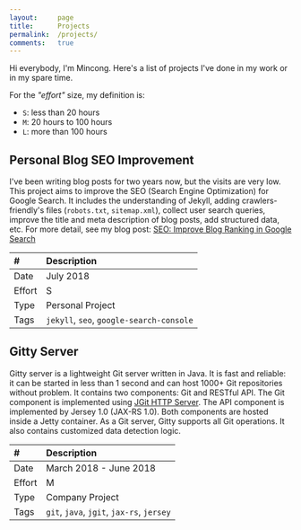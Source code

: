 ```yaml
---
layout:     page
title:      Projects
permalink:  /projects/
comments:   true
---
```


Hi everybody, I'm Mincong. Here's a list of projects I've done in my work or in
my spare time.

For the _"effort"_ size, my definition is:

- `S`: less than 20 hours
- `M`: 20 hours to 100 hours
- `L`: more than 100 hours

## Personal Blog SEO Improvement

I've been writing blog posts for two years now, but the visits are very low.
This project aims to improve the SEO (Search Engine Optimization) for Google
Search. It includes the understanding of Jekyll, adding crawlers-friendly's
files (`robots.txt`, `sitemap.xml`), collect user search queries, improve the
title and meta description of blog posts, add structured data, etc. For more
detail, see my blog post: [SEO: Improve Blog Ranking in Google Search](https://mincong-h.github.io/2018/07/21/improve-the-search-presence/)

&#35;  | Description
:----- | :----------
Date   | July 2018
Effort | S
Type   | Personal Project
Tags   | `jekyll`, `seo`, `google-search-console`

## Gitty Server

Gitty server is a lightweight Git server written in Java. It is fast and
reliable: it can be started in less than 1 second and can host 1000+ Git
repositories without problem.
It contains two components: Git and RESTful API.
The Git component is implemented using [JGit HTTP Server](https://github.com/eclipse/jgit/tree/master/org.eclipse.jgit.http.server).
The API component is implemented by Jersey 1.0 (JAX-RS 1.0). Both components are
hosted inside a Jetty container. As a Git server, Gitty supports all Git
operations. It also contains customized data detection logic.

&#35;  | Description
:----- | :----------
Date   | March 2018 - June 2018
Effort | M
Type   | Company Project
Tags   | `git`, `java`, `jgit`, `jax-rs`, `jersey`
